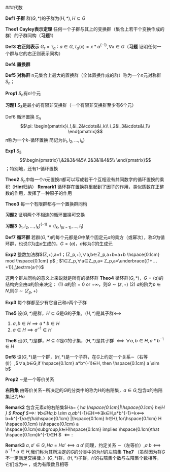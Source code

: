 ###代数

**Def1** **子群** 群$(G, *)$的子群为$(H,*),H⊆G$

**Theo1** **Cayley表示定理** 任何一个子群与其上的变换群（集合上若干个变换作成的群）的子群同构（**习题1**）

**Def3** **右正则表示** $G_r={ τ_a ∶a∈G},τ_a (x)=x*a^(-1),∀x∈G$（**习题** 证明任何一个群与它的右正则表示同构）

**Def4** **置换群**

**Def5** **对称群** n元集合上最大的置换群（全体置换作成的群）称为一个$n$元对称群$S_n$；

**Prop1** $S_n$有$n!$个元

**习题1** $S_3$是最小的有限非交换群（一个有限非交换群至少有6个元）

Def6 循环置换 $S_n$ $$\pi: \begin{pmatrix}i_!,&i_2&\cdots&i_k\\
i_2&i_3&\cdots&i_1\\
\end{pmatrix}$$
$\pi$称为一个$k$-循环置换
简记为$(i_1,i_2  ,…,i_k )$

**Exp1** $S_5$ $$\begin{pmatrix}1,&2&3&4&5\\
2&3&1&4&5\\
\end{pmatrix}$$；特别地，还有$1$-循环置换

**Theo2** $S_n$中每一个$n$元置换$\pi$都可以写成若干个互相没有共同数字的循环置换的乘积（**Hint**归纳）
**Remark1** 循环群在置换群里起到了因子的作用，类似质数在正整数的作用，发挥了一种原子的作用

**Theo3** 每一个有限群都与一个置换群同构

**习题2** 证明两个不相连的循环置换可交换

**习题3** $(i_1,   i_2,…,i_k )^(-1)=(i_k,i_(k-1),…,i_1)$

**Def7** **循环群** 若群$(G,*)$的每个元都是$G$中某个固定元$a$的乘方（或幂次），称$G$为循环群，也说$G$为由$a$生成的，$G=(a)$，$a$称为$G$的生成元

**Exp2** 整数加法群$(Z,+),a=1；(Z_p,+),∀a,b∈Z_p,a+b=a+b \hspace{0.1cm} mod \hspace{0.1cm} p$ ; $1∈Z_p,∀a∈Z_p,a= Z_p,a=\underbrace{(1+⋯+1)}_\textrm{a个}$

这两个群从同构的意义上来说就是所有的循环群
**Theo4** 循环群$(G,*)，G=(a)$的结构完全由$a$的阶来决定：
(1) $a$的阶$=0$ or $+∞$，则$G \sim (z,+)$
(2) $a$的阶为$p∈N$,则$G \sim (Z_p ,+)$

**Exp3** 每个群都至少有它自己和${e}$两个子群

**The5** 设$(G,*)$是群，$H⊆G$是$G$的子集，$(H,*)$是其子群$⟺$
1. $a,b∈H ⟹ a*b∈H$
2. $a∈H ⟹ a^{-1}∈H$

**The6** 设$(G,*)$是群，$H⊆G$是$G$的子集，$(H,*)$是其子群 $⟺ ∀a, b∈H, a*b^{-1}∈H$

**Def8** 设$(G,*)$是一个群，$(H,*)$是一个子群，在$G$上约定一个关系$\sim$（右等价）,$∀a,b∈G,if \hspace{0.1cm} a*b^{-1}∈H, then \hspace{0.1cm} a \sim b$

**Prop2** $\sim$是一个等价关系

**右陪集** 由等价关系$\sim$所决定的$G$的分类中的称为H的右陪集，$a∈G$,包含$a$的右陪集记为$Ha$

**Remark2** 包含元素$a$的右陪集$Ha= \{ h*a \hspace{0.1cm}|\hspace{0.1cm} h∈H \} $
**Proof** $⟹: ∀b∈Ha,b \sim a,a*b^{-1}∈H⟹∃k∈H,a*b^{-1}=k⟺ b=k^{-1}*a∈\{h*a\hspace{0.1cm} |\hspace{0.1cm}  h∈H\},for\hspace{0.1cm} H \hspace{0.1cm} is\hspace{0.1cm} a \hspace{0.1cm}subgroup,k∈H\hspace{0.1cm} implies \hspace{0.1cm}that \hspace{0.1cm}k^{-1}∈H  $
$⟸:$

**Remark3** $a,a'∈G,Ha=Ha'⟺a~a'$
同理，约定关系 $\sim$（左等价）,$a~b⟺b^{-1}*a∈H$,我们称为其所决定的$G$的分类中的为$H$的左陪集
**The7** （虽然因为群$G$不一定满足交换律，）$(G, *)$群，$(H, *)$子群，$H$的右陪集个数与左陪集个数相等，它们或为$∞$ ，或为有限数且相等

